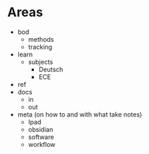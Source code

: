 # Areas

- bod 
	- methods
	- tracking
- learn
	- subjects
		- Deutsch
		- ECE
- ref
- docs 
	- in
	- out
- meta (on how to and with what take notes)
	- Ipad
	- obsidian
	- software
	- workflow
